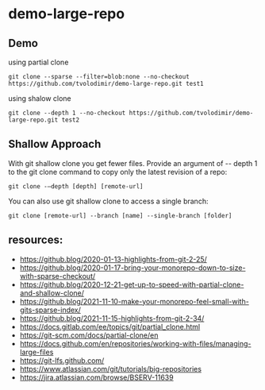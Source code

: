 # demo-large-repo

## Demo

using partial clone
```
git clone --sparse --filter=blob:none --no-checkout https://github.com/tvolodimir/demo-large-repo.git test1
```
using shalow clone
```
git clone --depth 1 --no-checkout https://github.com/tvolodimir/demo-large-repo.git test2
```

## Shallow Approach

With git shallow clone you get fewer files. Provide an argument of -- depth 1 to the git clone command to copy only the latest revision of a repo:

```git clone -–depth [depth] [remote-url]```
 
You can also use git shallow clone to access a single branch:

```git clone [remote-url] --branch [name] --single-branch [folder]```
 
## resources:
- https://github.blog/2020-01-13-highlights-from-git-2-25/
- https://github.blog/2020-01-17-bring-your-monorepo-down-to-size-with-sparse-checkout/
- https://github.blog/2020-12-21-get-up-to-speed-with-partial-clone-and-shallow-clone/
- https://github.blog/2021-11-10-make-your-monorepo-feel-small-with-gits-sparse-index/
- https://github.blog/2021-11-15-highlights-from-git-2-34/
- https://docs.gitlab.com/ee/topics/git/partial_clone.html
- https://git-scm.com/docs/partial-clone/en
- https://docs.github.com/en/repositories/working-with-files/managing-large-files
- https://git-lfs.github.com/
- https://www.atlassian.com/git/tutorials/big-repositories
- https://jira.atlassian.com/browse/BSERV-11639

